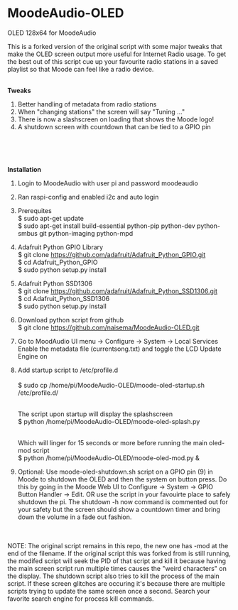 # MoodeAudio-OLED
OLED 128x64 for MoodeAudio

This is a forked version of the original script with some major tweaks that make the OLED screen output more useful for Internet Radio usage. To get the best out of this script cue up your favourite radio stations in a saved playlist so that Moode can feel like a radio device.<br /><br />

<strong>Tweaks</strong><br>
1. Better handling of metadata from radio stations<br>
2. When "changing stations" the screen will say "Tuning ..."
3. There is now a slashscreen on loading that shows the Moode logo!
4. A shutdown screen with countdown that can be tied to a GPIO pin

<br><br><br>

<strong>Installation</strong>

1. Login to MoodeAudio with user pi and password moodeaudio
2. Ran raspi-config and enabled i2c and auto login
3. Prerequites <br />
   $ sudo apt-get update <br />
   $ sudo apt-get install build-essential python-pip python-dev python-smbus git python-imaging python-mpd<br />
4. Adafruit Python GPIO Library <br />
   $ git clone https://github.com/adafruit/Adafruit_Python_GPIO.git <br />
   $ cd Adafruit_Python_GPIO <br />
   $ sudo python setup.py install <br />
5. Adafruit Python SSD1306 <br />
   $ git clone https://github.com/adafruit/Adafruit_Python_SSD1306.git <br />
   $ cd Adafruit_Python_SSD1306 <br />
   $ sudo python setup.py install <br />
6. Download python script from github <br />
   $ git clone https://github.com/naisema/MoodeAudio-OLED.git <br />
7. Go to MoodAudio UI menu -> Configure -> System -> Local Services
   Enable the metadata file (currentsong.txt) and toggle the LCD Update Engine on <br />
8. Add startup script to /etc/profile.d<br /><br />
   $ sudo cp /home/pi/MoodeAudio-OLED/moode-oled-startup.sh /etc/profile.d/<br /><br />

   The script upon startup will display the splashscreen<br />
   $ python /home/pi/MoodeAudio-OLED/moode-oled-splash.py <br /><br />

   Which will linger for 15 seconds or more before running the main oled-mod script<br />
   $ python /home/pi/MoodeAudio-OLED/moode-oled-mod.py &

9. Optional: Use moode-oled-shutdown.sh script on a GPIO pin (9) in Moode to shutdown the OLED and then the system on button press. Do this by going in the Moode Web UI to Configure -> System -> GPIO Button Handler -> Edit. OR use the script in your favouirte place to safely shutdown the pi. The shutdown -h now command is commented out for your safety but the screen should show a countdown timer and bring down the volume in a fade out fashion.
<br><br><br>

NOTE: The original script remains in this repo, the new one has -mod at the end of the filename. If the original script this was forked from is still running, the modifed script will seek the PID of that script and kill it because having the main screen script run multiple times causes the "weird characters" on the display. The shutdown script also tries to kill the process of the main script. If these screen glitches are occuring it's because there are multiple scripts trying to update the same screen once a second. Search your favorite search engine for process kill commands.
